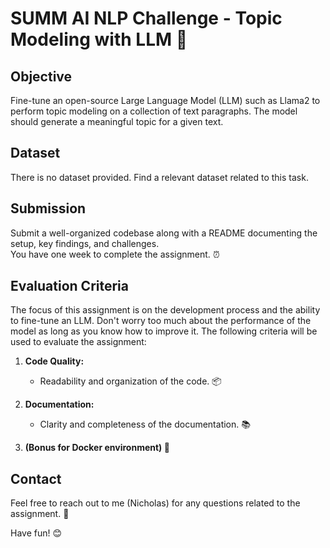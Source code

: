 # SUMM AI NLP Challenge - Topic Modeling with LLM 🚀

## Objective
Fine-tune an open-source Large Language Model (LLM) such as Llama2 to perform topic modeling on a collection of text paragraphs. The model should generate a meaningful topic for a given text.

## Dataset
There is no dataset provided. Find a relevant dataset related to this task.

## Submission
Submit a well-organized codebase along with a README documenting the setup, key findings, and challenges.  
You have one week to complete the assignment. ⏰

## Evaluation Criteria
The focus of this assignment is on the development process and the ability to fine-tune an LLM. Don't worry too much about the performance of the model as long as you know how to improve it.
The following criteria will be used to evaluate the assignment:

1. **Code Quality:**
   - Readability and organization of the code. 📦

2. **Documentation:**
   - Clarity and completeness of the documentation. 📚

3. **(Bonus for Docker environment) 🐳**

## Contact
Feel free to reach out to me (Nicholas) for any questions related to the assignment. 📧

Have fun! 😊
